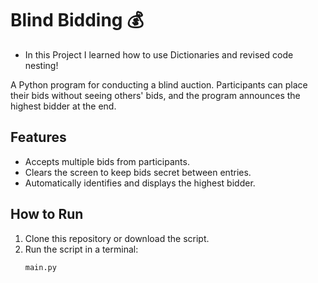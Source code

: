# Blind Bidding 💰

- In this Project I learned how to use Dictionaries and revised code nesting!

A Python program for conducting a blind auction. Participants can place their bids without seeing others' bids, and the program announces the highest bidder at the end.

## Features
- Accepts multiple bids from participants.
- Clears the screen to keep bids secret between entries.
- Automatically identifies and displays the highest bidder.

## How to Run
1. Clone this repository or download the script.
2. Run the script in a terminal:
   ```bash
   main.py
